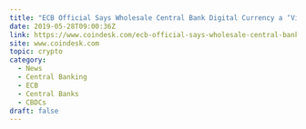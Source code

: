 ```yaml
---
title: "ECB Official Says Wholesale Central Bank Digital Currency a ‘Viable Option’"
date: 2019-05-28T09:00:36Z
link: https://www.coindesk.com/ecb-official-says-wholesale-central-bank-digital-currency-a-viable-option?utm_medium=RSS&utm_source=hune
site: www.coindesk.com
topic: crypto
category:
  - News
  - Central Banking
  - ECB
  - Central Banks
  - CBDCs
draft: false
---
```


